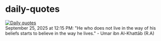 # daily-quotes
[![Daily quotes](https://github.com/ceepu8/daily-quotes/actions/workflows/daily-quote.yml/badge.svg)](https://github.com/ceepu8/daily-quotes/actions/workflows/daily-quote.yml)<br/>
September 25, 2025 at 12:15 PM: "He who does not live in the way of his beliefs starts to believe in the way he lives." - Umar ibn Al-Khattāb (R.A)
